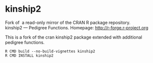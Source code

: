 # kinship2

Fork of  a read-only mirror of the CRAN R package repository.  kinship2 — Pedigree Functions. Homepage: http://r-forge.r-project.org  

This is a fork of the cran kinship2 package extended with additional pedigree functions.

```
R CMD build --no-build-vignettes kinship2
R CMD INSTALL kinship2
```
